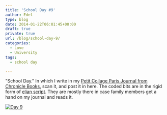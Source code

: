 ```yaml
---
title: 'School Day #9'
author: Edel
type: blog
date: 2014-01-22T06:01:45+00:00
draft: true
private: true
url: /blog/school-day-9/
categories:
  - Love
  - University
tags:
  - school day

---
```

"School Day." In which I write in my [Petit Collage Paris Journal from Chronicle Books][1], scan it, and post it in here. The coded bits are in the rigid form of [elian script][2]. They are mostly there in case family members get a hand on my journal and reads it.

[<img src="http://erzadel.net/blog/wp-content/uploads/2014/01/Day-9.png" alt="Day 9" class="img-responsive" />][3]




 [1]: http://www.chroniclebooks.com/titles/petit-collage-paris-journal.html
 [2]: http://www.ccelian.com/concepca.html
 [3]: http://erzadel.net/blog/wp-content/uploads/2014/01/Day-9.png